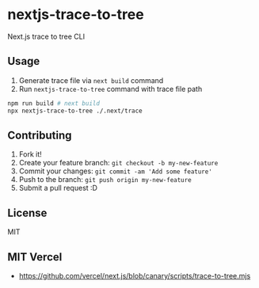 # nextjs-trace-to-tree

Next.js trace to tree CLI

## Usage

1. Generate trace file via `next build` command
2. Run `nextjs-trace-to-tree` command with trace file path

```bash
npm run build # next build
npx nextjs-trace-to-tree ./.next/trace
```

## Contributing

1. Fork it!
2. Create your feature branch: `git checkout -b my-new-feature`
3. Commit your changes: `git commit -am 'Add some feature'`
4. Push to the branch: `git push origin my-new-feature`
5. Submit a pull request :D

## License

MIT

MIT Vercel
- 
- https://github.com/vercel/next.js/blob/canary/scripts/trace-to-tree.mjs
